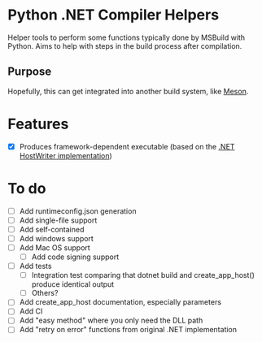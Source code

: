 # Python .NET Compiler Helpers

Helper tools to perform some functions typically done by MSBuild with Python.
Aims to help with steps in the build process after compilation.

## Purpose

Hopefully, this can get integrated into another build system, like
[Meson](https://mesonbuild.com).

# Features

- [x] Produces framework-dependent executable (based on the [.NET HostWriter
      implementation][host-writer-cs])

[host-writer-cs]: https://github.com/dotnet/runtime/blob/2cf48266341bafa60006ee2cd0f5696d63bb8151/src/installer/managed/Microsoft.NET.HostModel/AppHost/HostWriter.cs
# To do

- [ ] Add runtimeconfig.json generation
- [ ] Add single-file support
- [ ] Add self-contained
- [ ] Add windows support
- [ ] Add Mac OS support
  - [ ] Add code signing support
- [ ] Add tests
  - [ ] Integration test comparing that dotnet build and create_app_host() produce identical output
  - [ ] Others?
- [ ] Add create_app_host documentation, especially parameters
- [ ] Add CI
- [ ] Add "easy method" where you only need the DLL path
- [ ] Add "retry on error" functions from original .NET implementation
